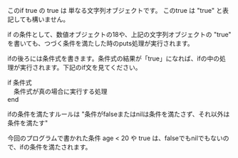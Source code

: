このif true の true は 単なる文字列オブジェクトです。
このtrue は "true" と表記しても構いません。  

if の条件として、数値オブジェクトの18や、上記の文字列オブジェクトの "true" を書いても、つづく条件を満たした時のputs処理が実行されます。  


ifの後ろには条件式を書きます。条件式の結果が「true」になれば、ifの中の処理が実行されます。下記のif文を見てください。

if 条件式  
　条件式が真の場合に実行する処理  
end  
  
ifの条件を満たすルールは "条件がfalseまたはnilは条件を満たさず、それ以外は条件を満たす"  
  
今回のプログラムで書かれた条件 age < 20 や true は、falseでもnilでもないので、ifの条件を満たされます。  
　　
